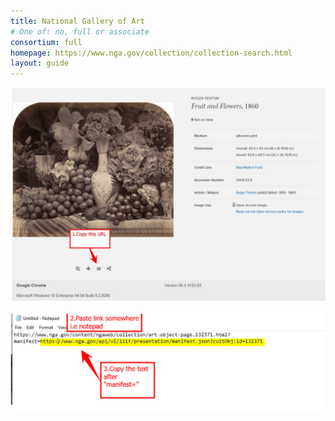 ```yaml
---
title: National Gallery of Art
# One of: no, full or associate
consortium: full
homepage: https://www.nga.gov/collection/collection-search.html
layout: guide
---
```


![Catalogue image](catalogue.png)

![How to edit a manifest URL](notepad.png)
